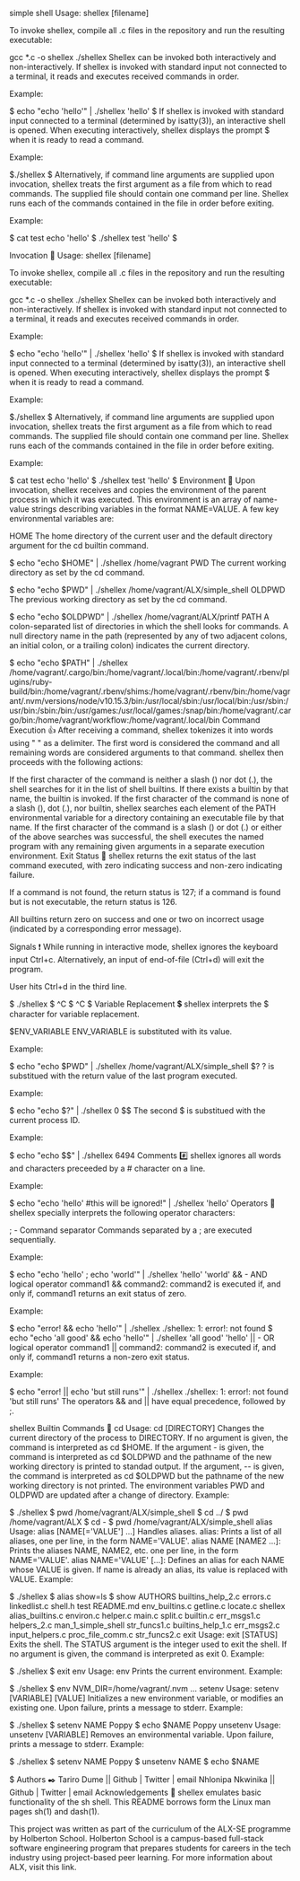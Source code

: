 simple shell
Usage: shellex [filename]

To invoke shellex, compile all .c files in the repository and run the resulting executable:

gcc *.c -o shellex
./shellex
Shellex can be invoked both interactively and non-interactively. If shellex is invoked with standard input not connected to a terminal, it reads and executes received commands in order.

Example:

$ echo "echo 'hello'" | ./shellex
'hello'
$
If shellex is invoked with standard input connected to a terminal (determined by isatty(3)), an interactive shell is opened. When executing interactively, shellex displays the prompt $  when it is ready to read a command.

Example:

$./shellex
$
Alternatively, if command line arguments are supplied upon invocation, shellex treats the first argument as a file from which to read commands. The supplied file should contain one command per line. Shellex runs each of the commands contained in the file in order before exiting.

Example:

$ cat test
echo 'hello'
$ ./shellex test
'hello'
$ 

Invocation 🚀
Usage: shellex [filename]

To invoke shellex, compile all .c files in the repository and run the resulting executable:

gcc *.c -o shellex
./shellex
Shellex can be invoked both interactively and non-interactively. If shellex is invoked with standard input not connected to a terminal, it reads and executes received commands in order.

Example:

$ echo "echo 'hello'" | ./shellex
'hello'
$
If shellex is invoked with standard input connected to a terminal (determined by isatty(3)), an interactive shell is opened. When executing interactively, shellex displays the prompt $  when it is ready to read a command.

Example:

$./shellex
$
Alternatively, if command line arguments are supplied upon invocation, shellex treats the first argument as a file from which to read commands. The supplied file should contain one command per line. Shellex runs each of the commands contained in the file in order before exiting.

Example:

$ cat test
echo 'hello'
$ ./shellex test
'hello'
$
Environment 🌳
Upon invocation, shellex receives and copies the environment of the parent process in which it was executed. This environment is an array of name-value strings describing variables in the format NAME=VALUE. A few key environmental variables are:

HOME
The home directory of the current user and the default directory argument for the cd builtin command.

$ echo "echo $HOME" | ./shellex
/home/vagrant
PWD
The current working directory as set by the cd command.

$ echo "echo $PWD" | ./shellex
/home/vagrant/ALX/simple_shell
OLDPWD
The previous working directory as set by the cd command.

$ echo "echo $OLDPWD" | ./shellex
/home/vagrant/ALX/printf
PATH
A colon-separated list of directories in which the shell looks for commands. A null directory name in the path (represented by any of two adjacent colons, an initial colon, or a trailing colon) indicates the current directory.

$ echo "echo $PATH" | ./shellex
/home/vagrant/.cargo/bin:/home/vagrant/.local/bin:/home/vagrant/.rbenv/plugins/ruby-build/bin:/home/vagrant/.rbenv/shims:/home/vagrant/.rbenv/bin:/home/vagrant/.nvm/versions/node/v10.15.3/bin:/usr/local/sbin:/usr/local/bin:/usr/sbin:/usr/bin:/sbin:/bin:/usr/games:/usr/local/games:/snap/bin:/home/vagrant/.cargo/bin:/home/vagrant/workflow:/home/vagrant/.local/bin
Command Execution 👍
After receiving a command, shellex tokenizes it into words using " " as a delimiter. The first word is considered the command and all remaining words are considered arguments to that command. shellex then proceeds with the following actions:

If the first character of the command is neither a slash (\) nor dot (.), the shell searches for it in the list of shell builtins. If there exists a builtin by that name, the builtin is invoked.
If the first character of the command is none of a slash (\), dot (.), nor builtin, shellex searches each element of the PATH environmental variable for a directory containing an executable file by that name.
If the first character of the command is a slash (\) or dot (.) or either of the above searches was successful, the shell executes the named program with any remaining given arguments in a separate execution environment.
Exit Status 👋
shellex returns the exit status of the last command executed, with zero indicating success and non-zero indicating failure.

If a command is not found, the return status is 127; if a command is found but is not executable, the return status is 126.

All builtins return zero on success and one or two on incorrect usage (indicated by a corresponding error message).

Signals ❗
While running in interactive mode, shellex ignores the keyboard input Ctrl+c. Alternatively, an input of end-of-file (Ctrl+d) will exit the program.

User hits Ctrl+d in the third line.

$ ./shellex
$ ^C
$ ^C
$
Variable Replacement 💲
shellex interprets the $ character for variable replacement.

$ENV_VARIABLE
ENV_VARIABLE is substituted with its value.

Example:

$ echo "echo $PWD" | ./shellex
/home/vagrant/ALX/simple_shell
$?
? is substitued with the return value of the last program executed.

Example:

$ echo "echo $?" | ./shellex
0
$$
The second $ is substitued with the current process ID.

Example:

$ echo "echo $$" | ./shellex
6494
Comments #️⃣
shellex ignores all words and characters preceeded by a # character on a line.

Example:

$ echo "echo 'hello' #this will be ignored!" | ./shellex
'hello'
Operators 🎸
shellex specially interprets the following operator characters:

; - Command separator
Commands separated by a ; are executed sequentially.

Example:

$ echo "echo 'hello' ; echo 'world'" | ./shellex
'hello'
'world'
&& - AND logical operator
command1 && command2: command2 is executed if, and only if, command1 returns an exit status of zero.

Example:

$ echo "error! && echo 'hello'" | ./shellex
./shellex: 1: error!: not found
$ echo "echo 'all good' && echo 'hello'" | ./shellex
'all good'
'hello'
|| - OR logical operator
command1 || command2: command2 is executed if, and only if, command1 returns a non-zero exit status.

Example:

$ echo "error! || echo 'but still runs'" | ./shellex
./shellex: 1: error!: not found
'but still runs'
The operators && and || have equal precedence, followed by ;.

shellex Builtin Commands 🔩
cd
Usage: cd [DIRECTORY]
Changes the current directory of the process to DIRECTORY.
If no argument is given, the command is interpreted as cd $HOME.
If the argument - is given, the command is interpreted as cd $OLDPWD and the pathname of the new working directory is printed to standad output.
If the argument, -- is given, the command is interpreted as cd $OLDPWD but the pathname of the new working directory is not printed.
The environment variables PWD and OLDPWD are updated after a change of directory.
Example:

$ ./shellex
$ pwd
/home/vagrant/ALX/simple_shell
$ cd ../
$ pwd
/home/vagrant/ALX
$ cd -
$ pwd
/home/vagrant/ALX/simple_shell
alias
Usage: alias [NAME[='VALUE'] ...]
Handles aliases.
alias: Prints a list of all aliases, one per line, in the form NAME='VALUE'.
alias NAME [NAME2 ...]: Prints the aliases NAME, NAME2, etc. one per line, in the form NAME='VALUE'.
alias NAME='VALUE' [...]: Defines an alias for each NAME whose VALUE is given. If name is already an alias, its value is replaced with VALUE.
Example:

$ ./shellex
$ alias show=ls
$ show
AUTHORS            builtins_help_2.c  errors.c         linkedlist.c        shell.h       test
README.md          env_builtins.c     getline.c        locate.c            shellex
alias_builtins.c   environ.c          helper.c         main.c              split.c
builtin.c          err_msgs1.c        helpers_2.c      man_1_simple_shell  str_funcs1.c
builtins_help_1.c  err_msgs2.c        input_helpers.c  proc_file_comm.c    str_funcs2.c
exit
Usage: exit [STATUS]
Exits the shell.
The STATUS argument is the integer used to exit the shell.
If no argument is given, the command is interpreted as exit 0.
Example:

$ ./shellex
$ exit
env
Usage: env
Prints the current environment.
Example:

$ ./shellex
$ env
NVM_DIR=/home/vagrant/.nvm
...
setenv
Usage: setenv [VARIABLE] [VALUE]
Initializes a new environment variable, or modifies an existing one.
Upon failure, prints a message to stderr.
Example:

$ ./shellex
$ setenv NAME Poppy
$ echo $NAME
Poppy
unsetenv
Usage: unsetenv [VARIABLE]
Removes an environmental variable.
Upon failure, prints a message to stderr.
Example:

$ ./shellex
$ setenv NAME Poppy
$ unsetenv NAME
$ echo $NAME

$
Authors ✒️
Tariro Dume  || Github | Twitter | email
Nhlonipa Nkwinika || Github | Twitter | email
Acknowledgements 🙏
shellex emulates basic functionality of the sh shell. This README borrows form the Linux man pages sh(1) and dash(1).

This project was written as part of the curriculum of the ALX-SE programme by Holberton School. Holberton School is a campus-based full-stack software engineering program that prepares students for careers in the tech industry using project-based peer learning. For more information about ALX, visit this link.

